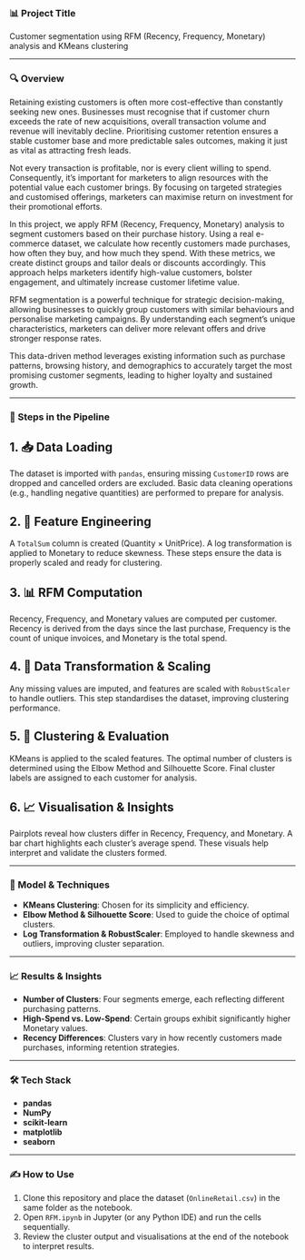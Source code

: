 ### 📊 Project Title  
Customer segmentation using RFM (Recency, Frequency, Monetary) analysis and KMeans clustering

---

### 🔍 Overview  
Retaining existing customers is often more cost-effective than constantly seeking new ones. Businesses must recognise that if customer churn exceeds the rate of new acquisitions, overall transaction volume and revenue will inevitably decline. Prioritising customer retention ensures a stable customer base and more predictable sales outcomes, making it just as vital as attracting fresh leads.

Not every transaction is profitable, nor is every client willing to spend. Consequently, it’s important for marketers to align resources with the potential value each customer brings. By focusing on targeted strategies and customised offerings, marketers can maximise return on investment for their promotional efforts.

In this project, we apply RFM (Recency, Frequency, Monetary) analysis to segment customers based on their purchase history. Using a real e-commerce dataset, we calculate how recently customers made purchases, how often they buy, and how much they spend. With these metrics, we create distinct groups and tailor deals or discounts accordingly. This approach helps marketers identify high-value customers, bolster engagement, and ultimately increase customer lifetime value.

RFM segmentation is a powerful technique for strategic decision-making, allowing businesses to quickly group customers with similar behaviours and personalise marketing campaigns. By understanding each segment’s unique characteristics, marketers can deliver more relevant offers and drive stronger response rates. 

This data-driven method leverages existing information such as purchase patterns, browsing history, and demographics to accurately target the most promising customer segments, leading to higher loyalty and sustained growth.

---

### 📁 Steps in the Pipeline  

## 1. 📥 Data Loading  
The dataset is imported with `pandas`, ensuring missing `CustomerID` rows are dropped and cancelled orders are excluded. Basic data cleaning operations (e.g., handling negative quantities) are performed to prepare for analysis.

## 2. 🔧 Feature Engineering  
A `TotalSum` column is created (Quantity × UnitPrice). A log transformation is applied to Monetary to reduce skewness. These steps ensure the data is properly scaled and ready for clustering.

## 3. 📊 RFM Computation  
Recency, Frequency, and Monetary values are computed per customer. Recency is derived from the days since the last purchase, Frequency is the count of unique invoices, and Monetary is the total spend.

## 4. 📐 Data Transformation & Scaling  
Any missing values are imputed, and features are scaled with `RobustScaler` to handle outliers. This step standardises the dataset, improving clustering performance.

## 5. 🤖 Clustering & Evaluation  
KMeans is applied to the scaled features. The optimal number of clusters is determined using the Elbow Method and Silhouette Score. Final cluster labels are assigned to each customer for analysis.

## 6. 📈 Visualisation & Insights  
Pairplots reveal how clusters differ in Recency, Frequency, and Monetary. A bar chart highlights each cluster’s average spend. These visuals help interpret and validate the clusters formed.

---

### 📌 Model & Techniques  
- **KMeans Clustering**: Chosen for its simplicity and efficiency.  
- **Elbow Method & Silhouette Score**: Used to guide the choice of optimal clusters.  
- **Log Transformation & RobustScaler**: Employed to handle skewness and outliers, improving cluster separation.
---

### 📈 Results & Insights  
- **Number of Clusters**: Four segments emerge, each reflecting different purchasing patterns.  
- **High-Spend vs. Low-Spend**: Certain groups exhibit significantly higher Monetary values.  
- **Recency Differences**: Clusters vary in how recently customers made purchases, informing retention strategies.

---

### 🛠️ Tech Stack  
- **pandas**  
- **NumPy**  
- **scikit-learn**  
- **matplotlib**  
- **seaborn**  

---

### ✍️ How to Use  
1. Clone this repository and place the dataset (`OnlineRetail.csv`) in the same folder as the notebook.  
2. Open `RFM.ipynb` in Jupyter (or any Python IDE) and run the cells sequentially.  
3. Review the cluster output and visualisations at the end of the notebook to interpret results.

